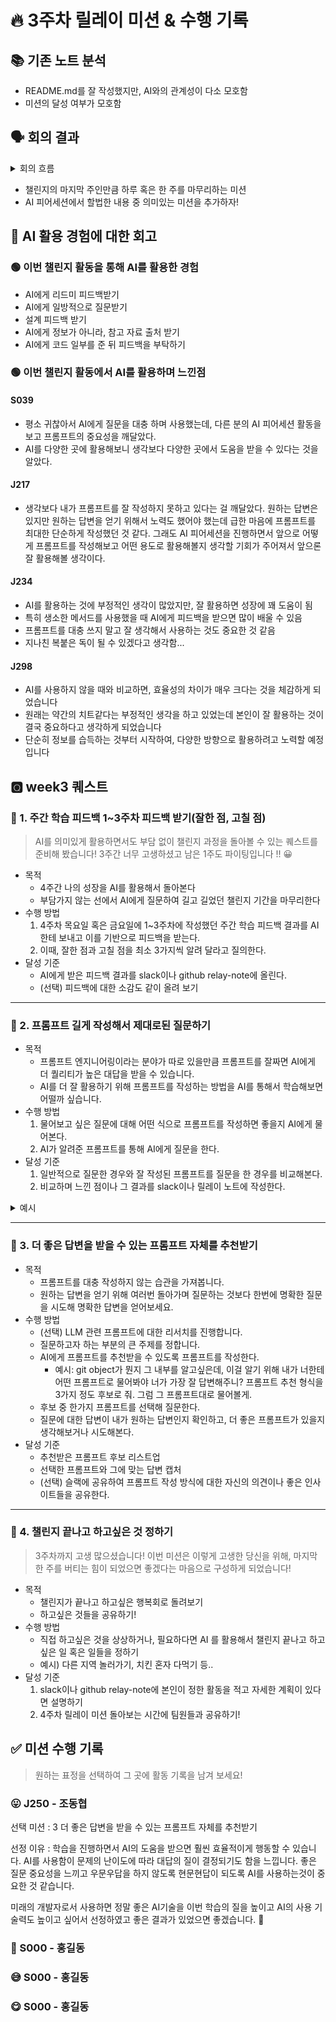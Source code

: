 # 🔥 3주차 릴레이 미션 & 수행 기록
## 📚 기존 노트 분석

- README.md를 잘 작성했지만, AI와의 관계성이 다소 모호함
- 미션의 달성 여부가 모호함


## 🗣️ 회의 결과

<details>
<summary>회의 흐름</summary>
<div markdown="1">

## 회의 흐름(나중에 다시 정리하기)
- 미션을 하면서 릴레이 프로젝트를 퀘스트를 수행하는 것이 쉽지 않다.
- **"하나의 숙제처럼 느껴진다."**
- 하지만 AI 활용은 하도록 하고싶다.
- AI 피어세션하고 겹치는 느낌이 든다. -> 오히려 같이 연결하는 건? 
- 하루를 마무리하면서 할 수 있을만한 미션은 어떨까?
- 챌린지를 마무리할 수 있는 퀘스트
- 3주간의 과제로 지친 우리 몸!
    - 디스크 조심!
- 질문을 제대로 하기
    - 프롬프트를 정성껏!
</div>
</details>

- 챌린지의 마지막 주인만큼 하루 혹은 한 주를 마무리하는 미션 
- AI 피어세션에서 할법한 내용 중 의미있는 미션을 추가하자!

## 🌝 AI 활용 경험에 대한 회고
### 🟢 이번 챌린지 활동을 통해 AI를 활용한 경험
- AI에게 리드미 피드백받기
- AI에게 일방적으로 질문받기
- 설계 피드백 받기
- AI에게 정보가 아니라, 참고 자료 출처 받기
- AI에게 코드 일부를 준 뒤 피드백을 부탁하기


### 🟢 이번 챌린지 활동에서 AI를 활용하며 느낀점
#### S039
- 평소 귀찮아서 AI에게 질문을 대충 하며 사용했는데, 다른 분의 AI 피어세션 활동을 보고 프롬프트의 중요성을 깨달았다.
- AI를 다양한 곳에 활용해보니 생각보다 다양한 곳에서 도움을 받을 수 있다는 것을 알았다.

#### J217
- 생각보다 내가 프롬프트를 잘 작성하지 못하고 있다는 걸 깨달았다. 원하는 답변은 있지만 원하는 답변을 얻기 위해서 노력도 했어야 했는데 급한 마음에 프롬프트를 최대한 단순하게 작성했던 것 같다. 그래도 AI 피어세션을 진행하면서 앞으로 어떻게 프롬프트를 작성해보고 어떤 용도로 활용해볼지 생각할 기회가 주어져서 앞으론 잘 활용해볼 생각이다. 
#### J234
- AI를 활용하는 것에 부정적인 생각이 많았지만, 잘 활용하면 성장에 꽤 도움이 됨
- 특히 생소한 메서드를 사용했을 때 AI에게 피드백을 받으면 많이 배울 수 있음
- 프롬프트를 대충 쓰지 말고 잘 생각해서 사용하는 것도 중요한 것 같음
- 지나친 복붙은 독이 될 수 있겠다고 생각함...
#### J298
- AI를 사용하지 않을 때와 비교하면, 효율성의 차이가 매우 크다는 것을 체감하게 되었습니다
- 원래는 약간의 치트같다는 부정적인 생각을 하고 있었는데 본인이 잘 활용하는 것이 결국 중요하다고 생각하게 되었습니다
- 단순히 정보를 습득하는 것부터 시작하여, 다양한 방향으로 활용하려고 노력할 예정입니다

## 🆀 week3 퀘스트

### 📌 1. 주간 학습 피드백 1~3주차 피드백 받기(잘한 점, 고칠 점)

> AI를 의미있게 활용하면서도 부담 없이 챌린지 과정을 돌아볼 수 있는 퀘스트를 준비해 봤습니다! 3주간 너무 고생하셨고 남은 1주도 파이팅입니다 !! 😀

- 목적
    - 4주간 나의 성장을 AI를 활용해서 돌아본다
    - 부담가지 않는 선에서 AI에게 질문하여 길고 길었던 챌린지 기간을 마무리한다
- 수행 방법
    1. 4주차 목요일 혹은 금요일에 1~3주차에 작성했던 주간 학습 피드백 결과를 AI한테 보내고 이를 기반으로 피드백을 받는다.
    2. 이때, 잘한 점과 고칠 점을 최소 3가지씩 알려 달라고 질의한다.
- 달성 기준
    - AI에게 받은 피드백 결과를 slack이나 github relay-note에 올린다.
    - (선택) 피드백에 대한 소감도 같이 올려 보기
---
### 📌 2. 프롬프트 길게 작성해서 제대로된 질문하기
- 목적
    - 프롬프트 엔지니어링이라는 분야가 따로 있을만큼 프롬프트를 잘짜면 AI에게 더 퀄리티가 높은 대답을 받을 수 있습니다.
    - AI를 더 잘 활용하기 위해 프롬프트를 작성하는 방법을 AI를 통해서 학습해보면 어떨까 싶습니다. 
- 수행 방법
    1. 물어보고 싶은 질문에 대해 어떤 식으로 프롬프트를 작성하면 좋을지 AI에게 물어본다.
    2. AI가 알려준 프롬프트를 통해 AI에게 질문을 한다.
- 달성 기준
    1. 일반적으로 질문한 경우와 잘 작성된 프롬프트를 질문을 한 경우를 비교해본다.
    2. 비교하며 느낀 점이나 그 결과를 slack이나 릴레이 노트에 작성한다.

<details>
<summary>예시</summary>

```
# GPT
.git/index에 대해 AI에게 물어보려고 하는데 어떤 식으로 물어보면 퀄리티 높은 대답을 받을지 프롬프트를 짜줘
```

</details>

---

### 📌 3. 더 좋은 답변을 받을 수 있는 프롬프트 자체를 추천받기
- 목적
    - 프롬프트를 대충 작성하지 않는 습관을 가져봅니다.
    - 원하는 답변을 얻기 위해 여러번 돌아가며 질문하는 것보다 한번에 명확한 질문을 시도해 명확한 답변을 얻어보세요.
- 수행 방법
    - (선택) LLM 관련 프롬프트에 대한 리서치를 진행합니다.
    - 질문하고자 하는 부분의 큰 주제를 정합니다.
    - AI에게 프롬프트를 추천받을 수 있도록 프롬프트를 작성한다.
        - 예시: git object가 뭔지 그 내부를 알고싶은데, 이걸 알기 위해 내가 너한테 어떤 프롬프트로 물어봐야 너가 가장 잘 답변해주니? 프롬프트 추천 형식을 3가지 정도 후보로 줘. 그럼 그 프롬프트대로 물어볼게.
    - 후보 중 한가지 프롬프트를 선택해 질문한다.
    - 질문에 대한 답변이 내가 원하는 답변인지 확인하고, 더 좋은 프롬프트가 있을지 생각해보거나 시도해본다.
- 달성 기준
    - 추천받은 프롬프트 후보 리스트업
    - 선택한 프롬프트와 그에 맞는 답변 캡처
    - (선택) 슬랙에 공유하여 프롬프트 작성 방식에 대한 자신의 의견이나 좋은 인사이트들을 공유한다.

---
### 📌 4. 챌린지 끝나고 하고싶은 것 정하기

>  3주차까지 고생 많으셨습니다! 이번 미션은 이렇게 고생한 당신을 위해, 마지막 한 주를 버티는 힘이 되었으면 좋겠다는 마음으로 구성하게 되었습니다!


- 목적
    - 챌린지가 끝나고 하고싶은 행복회로 돌려보기
    - 하고싶은 것들을 공유하기!
- 수행 방법
    - 직접 하고싶은 것을 상상하거나, 필요하다면 AI 를 활용해서 챌린지 끝나고 하고싶은 일 혹은 일들을 정하기
    - 예시) 다른 지역 놀러가기, 치킨 혼자 다먹기 등..
- 달성 기준
    1. slack이나 github relay-note에 본인이 정한 활동을 적고 자세한 계획이 있다면 설명하기
    2. 4주차 릴레이 미션 돌아보는 시간에 팀원들과 공유하기!


## ✅ 미션 수행 기록
> 원하는 표정을 선택하여 그 곳에 활동 기록을 남겨 보세요!

### 😛 J250 - 조동협

선택 미션 : 3 더 좋은 답변을 받을 수 있는 프롬프트 자체를 추천받기

선정 이유 :
학습을 진행하면서 AI의 도움을 받으면 훨씬 효율적이게 행동할 수 있습니다. AI를 사용함이 문제의 난이도에 따라 대답의 질이 결정되기도 함을 느낍니다. 좋은 질문 중요성을 느끼고 우문우답을 하지 않도록 현문현답이 되도록 AI를 사용하는것이 중요한 것 같습니다. 

미래의 개발자로서 사용하면 정말 좋은 AI기술을 이번 학습의 질을 높이고 AI의 사용 기술력도 높이고 싶어서 선정하였고 좋은 결과가 있었으면 좋겠습니다. 🙂

### 🥲 S000 - 홍길동

### 😅 S000 - 홍길동

### 😋 S000 - 홍길동
